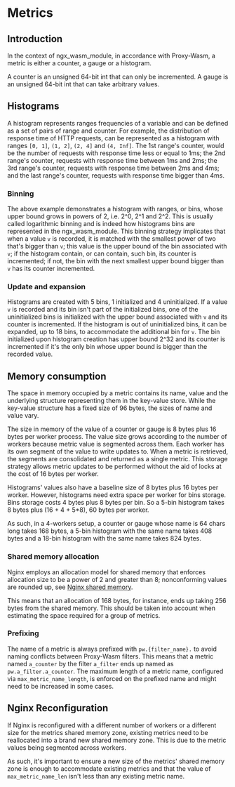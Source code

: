 # Metrics

## Introduction

In the context of ngx_wasm_module, in accordance with Proxy-Wasm, a metric is
either a counter, a gauge or a histogram.

A counter is an unsigned 64-bit int that can only be incremented.
A gauge is an unsigned 64-bit int that can take arbitrary values.

## Histograms

A histogram represents ranges frequencies of a variable and can be defined as a
set of pairs of range and counter. For example, the distribution of response
time of HTTP requests, can be represented as a histogram with ranges `[0, 1]`,
`(1, 2]`, `(2, 4]` and `(4, Inf]`. The 1st range's counter, would be the number
of requests with response time less or equal to 1ms; the 2nd range's counter,
requests with response time between 1ms and 2ms; the 3rd range's counter,
requests with response time between 2ms and 4ms; and the last range's counter,
requests with response time bigger than 4ms.

### Binning

The above example demonstrates a histogram with ranges, or bins, whose upper
bound grows in powers of 2, i.e. 2^0, 2^1 and 2^2. This is usually called
logarithmic binning and is indeed how histograms bins are represented in the
ngx_wasm_module. This binning strategy implicates that when a value `v` is
recorded, it is matched with the smallest power of two that's bigger than `v`;
this value is the upper bound of the bin associated with `v`; if the histogram
contain, or can contain, such bin, its counter is incremented; if not, the bin
with the next smallest upper bound bigger than `v` has its counter incremented.

### Update and expansion

Histograms are created with 5 bins, 1 initialized and 4 uninitialized. If a
value `v` is recorded and its bin isn't part of the initialized bins, one of the
uninitialized bins is initialized with the upper bound associated with `v` and
its counter is incremented. If the histogram is out of uninitialized bins, it
can be expanded, up to 18 bins, to accommodate the additional bin for `v`. The
bin initialized upon histogram creation has upper bound 2^32 and its counter is
incremented if it's the only bin whose upper bound is bigger than the recorded
value.

## Memory consumption

The space in memory occupied by a metric contains its name, value and the
underlying structure representing them in the key-value store. While the
key-value structure has a fixed size of 96 bytes, the sizes of name and value
vary.

The size in memory of the value of a counter or gauge is 8 bytes plus 16 bytes
per worker process. The value size grows according to the number of workers
because metric value is segmented across them. Each worker has its own segment
of the value to write updates to. When a metric is retrieved, the segments are
consolidated and returned as a single metric. This storage strategy allows
metric updates to be performed without the aid of locks at the cost of 16 bytes
per worker.

Histograms' values also have a baseline size of 8 bytes plus 16 bytes per
worker. However, histograms need extra space per worker for bins storage. Bins
storage costs 4 bytes plus 8 bytes per bin. So a 5-bin histogram takes 8 bytes
plus (16 + 4 + 5*8), 60 bytes per worker.

As such, in a 4-workers setup, a counter or gauge whose name is 64 chars long
takes 168 bytes, a 5-bin histogram with the same name takes 408 bytes and a
18-bin histogram with the same name takes 824 bytes.

### Shared memory allocation

Nginx employs an allocation model for shared memory that enforces allocation
size to be a power of 2 and greater than 8; nonconforming values are rounded up,
see [Nginx shared memory].

This means that an allocation of 168 bytes, for instance, ends up taking 256
bytes from the shared memory. This should be taken into account when estimating
the space required for a group of metrics.

### Prefixing

The name of a metric is always prefixed with `pw.{filter_name}.` to avoid naming
conflicts between Proxy-Wasm filters. This means that a metric named `a_counter`
by the filter `a_filter` ends up named as `pw.a_filter.a_counter`.
The maximum length of a metric name, configured via `max_metric_name_length`,
is enforced on the prefixed name and might need to be increased in some cases.

## Nginx Reconfiguration

If Nginx is reconfigured with a different number of workers or a different size
for the metrics shared memory zone, existing metrics need to be reallocated into
a brand new shared memory zone. This is due to the metric values being segmented
across workers.

As such, it's important to ensure a new size of the metrics' shared memory zone 
is enough to accommodate existing metrics and that the value of
`max_metric_name_len` isn't less than any existing metric name.

[Nginx shared memory]: https://nginx.org/en/docs/dev/development_guide.html#shared_memory
